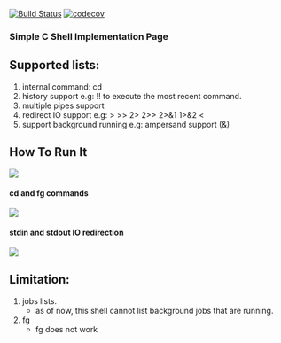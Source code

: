 [![Build Status](https://travis-ci.com/yjyongz/simple-shell-implementation-c.svg?branch=master)](https://travis-ci.com/yjyongz/simple-shell-implementation-c)
[![codecov](https://codecov.io/gh/yjyongz/simple-shell-implementation-c/branch/master/graph/badge.svg)](https://codecov.io/gh/yjyongz/simple-shell-implementation-c)

### Simple C Shell Implementation Page

## Supported lists:
1. internal command: cd
2. history support e.g: !! to execute the most recent command.
3. multiple pipes support
4. redirect IO support e.g: > >> 2> 2>> 2>&1 1>&2 <
5. support background running e.g: ampersand support (&)

## How To Run It
<img src="https://bayes.la/wp-content/uploads/2019/07/make_and_run-1.gif"></img>

#### cd and fg commands
<img src="https://bayes.la/wp-content/uploads/2019/07/cd_and_foge.gif"></img>

#### stdin and stdout IO redirection
<img src="https://bayes.la/wp-content/uploads/2019/07/stdout_redirection.gif"></img>

## Limitation:
1. jobs lists.
    - as of now, this shell cannot list background jobs that are running.
2. fg
    - fg does not work
